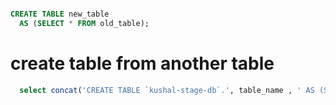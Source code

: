 ```sql

CREATE TABLE new_table
  AS (SELECT * FROM old_table);

```

# create table from another table

```sql
  select concat('CREATE TABLE `kushal-stage-db`.', table_name , ' AS (SELECT * FROM `kushal-prod-db`.',table_name, ');' ) from INFORMATION_SCHEMA.TABLES where TABLE_SCHEMA = 'kushal-prod-db'
```
